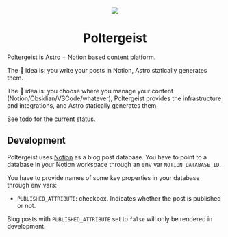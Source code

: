 <div align="center">
<img src="https://user-images.githubusercontent.com/44495184/221377941-7c48e06f-4ede-4608-a64b-77fa3146d019.png" />
</div>


<div align="center">
  <h1>Poltergeist</h1>
</div>

Poltergeist is [Astro](https://astro.build/) + [Notion](https://notion.so) based content platform.

The 🐒 idea is: you write your posts in Notion, Astro statically generates them.

The 🦍 idea is: you choose where you manage your content (Notion/Obsidian/VSCode/whatever), Poltergeist provides the infrastructure and integrations, and Astro statically generates them.

See [todo](todo.md) for the current status.

## Development

Poltergeist uses [Notion](https://notion.so) as a blog post database. You have to point to a database in your Notion workspace through an env var `NOTION_DATABASE_ID`.

You have to provide names of some key properties in your database through env vars:

- `PUBLISHED_ATTRIBUTE`: checkbox. Indicates whether the post is published or not.

Blog posts with `PUBLISHED_ATTRIBUTE` set to `false` will only be rendered in development.
